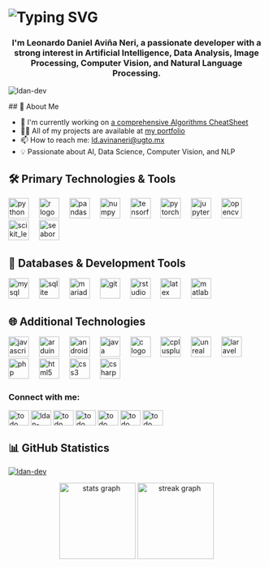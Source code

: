 <!-- 
<h1 align="center">Hello world! 👋</h1>
 -->
<h1>
  <img src="https://readme-typing-svg.herokuapp.com?font=Jetbrains+mono&size=40&duration=6000&color=fcfcfc&center=true&vCenter=true&width=435&lines= Hello+world,+it's+ldan " alt="Typing SVG"/>
</h1>

<h3 align="center">I'm Leonardo Daniel Aviña Neri, a passionate developer with a strong interest in Artificial Intelligence, Data Analysis, Image Processing, Computer Vision, and Natural Language Processing.</h3>

<p align="left"> <img src="https://komarev.com/ghpvc/?username=ldan-dev&label=Profile%20views&color=0e75b6&style=flat" alt="ldan-dev" /> </p>
<!-- comment -->
## 🚀 About Me 

- 🔭 I'm currently working on [a comprehensive Algorithms CheatSheet](https://github.com/ldan-dev/cheatsheets)
- 👨‍💻 All of my projects are available at [my portfolio](https://ldan-dev.github.io/portfolio_0/)
- 📫 How to reach me: [ld.avinaneri@ugto.mx](mailto:ld.avinaneri@ugto.mx)
- 💡 Passionate about AI, Data Science, Computer Vision, and NLP

## 🛠️ Primary Technologies & Tools

<div align="left">
  <img src="https://cdn.jsdelivr.net/gh/devicons/devicon/icons/python/python-original.svg" height="40" alt="python logo" />
  <img width="12" />
  <img src="https://cdn.jsdelivr.net/gh/devicons/devicon/icons/r/r-original.svg" height="40" alt="r logo" />
  <img width="12" />
  <img src="https://cdn.jsdelivr.net/gh/devicons/devicon/icons/pandas/pandas-original.svg" height="40" alt="pandas logo" />
  <img width="12" />
  <img src="https://cdn.jsdelivr.net/gh/devicons/devicon/icons/numpy/numpy-original.svg" height="40" alt="numpy logo" />
  <img width="12" />
  <img src="https://cdn.jsdelivr.net/gh/devicons/devicon/icons/tensorflow/tensorflow-original.svg" height="40" alt="tensorflow logo" />
  <img width="12" />
  <img src="https://cdn.jsdelivr.net/gh/devicons/devicon/icons/pytorch/pytorch-original.svg" height="40" alt="pytorch logo" />
  <img width="12" />
  <img src="https://cdn.jsdelivr.net/gh/devicons/devicon/icons/jupyter/jupyter-original.svg" height="40" alt="jupyter logo" />
  <img width="12" />
  <img src="https://www.vectorlogo.zone/logos/opencv/opencv-icon.svg" alt="opencv" width="40" height="40"/>
  <img width="12" />
  <img src="https://upload.wikimedia.org/wikipedia/commons/0/05/Scikit_learn_logo_small.svg" alt="scikit_learn" width="40" height="40"/>
  <img width="12" />
  <img src="https://seaborn.pydata.org/_images/logo-mark-lightbg.svg" alt="seaborn" width="40" height="40"/>
</div>

## 💾 Databases & Development Tools

<div align="left">
  <img src="https://cdn.jsdelivr.net/gh/devicons/devicon/icons/mysql/mysql-original.svg" height="40" alt="mysql logo" />
  <img width="12" />
  <img src="https://cdn.jsdelivr.net/gh/devicons/devicon/icons/sqlite/sqlite-original.svg" height="40" alt="sqlite logo" />
  <img width="12" />
  <img src="https://www.vectorlogo.zone/logos/mariadb/mariadb-icon.svg" alt="mariadb" width="40" height="40"/>
  <img width="12" />
  <img src="https://www.vectorlogo.zone/logos/git-scm/git-scm-icon.svg" alt="git" width="40" height="40"/>
  <img width="12" />
  <img src="https://cdn.jsdelivr.net/gh/devicons/devicon/icons/rstudio/rstudio-original.svg" height="40" alt="rstudio logo" />
  <img width="12" />
  <img src="https://skillicons.dev/icons?i=latex" height="40" alt="latex logo" />
  <img width="12" />
  <img src="https://upload.wikimedia.org/wikipedia/commons/2/21/Matlab_Logo.png" alt="matlab" width="40" height="40"/>
</div>

## 🌐 Additional Technologies

<div align="left">
  <img src="https://cdn.jsdelivr.net/gh/devicons/devicon/icons/javascript/javascript-original.svg" height="40" alt="javascript logo" />
  <img width="12" />
  <img src="https://cdn.worldvectorlogo.com/logos/arduino-1.svg" alt="arduino" width="40" height="40"/>
  <img width="12" />
  <img src="https://cdn.jsdelivr.net/gh/devicons/devicon/icons/androidstudio/androidstudio-original.svg" height="40" alt="androidstudio logo" />
  <img width="12" />
  <img src="https://cdn.jsdelivr.net/gh/devicons/devicon/icons/java/java-original.svg" height="40" alt="java logo" />
  <img width="12" />
  <img src="https://cdn.jsdelivr.net/gh/devicons/devicon/icons/c/c-original.svg" height="40" alt="c logo" />
  <img width="12" />
  <img src="https://cdn.jsdelivr.net/gh/devicons/devicon/icons/cplusplus/cplusplus-original.svg" height="40" alt="cplusplus logo" />
  <img width="12" />
  <img src="https://raw.githubusercontent.com/kenangundogan/fontisto/036b7eca71aab1bef8e6a0518f7329f13ed62f6b/icons/svg/brand/unreal-engine.svg" alt="unreal" width="40" height="40"/>
  <img width="12" />
  <img src="https://cdn.jsdelivr.net/gh/devicons/devicon/icons/laravel/laravel-original.svg" height="40" alt="laravel logo" />
  <img width="12" />
  <img src="https://cdn.jsdelivr.net/gh/devicons/devicon/icons/php/php-original.svg" height="40" alt="php logo" />
  <img width="12" />
  <img src="https://cdn.jsdelivr.net/gh/devicons/devicon/icons/html5/html5-original.svg" height="40" alt="html5 logo" />
  <img width="12" />
  <img src="https://cdn.jsdelivr.net/gh/devicons/devicon/icons/css3/css3-original.svg" height="40" alt="css3 logo" />
  <img width="12" />
  <img src="https://cdn.jsdelivr.net/gh/devicons/devicon/icons/csharp/csharp-original.svg" height="40" alt="csharp logo" />
</div>

<h3 align="left">Connect with me:</h3>
<p align="left">
<a href="https://www.linkedin.com/in/leonardo-daniel-avi%C3%B1a-neri-12bb5b372/" target="blank"><img align="center" src="https://raw.githubusercontent.com/rahuldkjain/github-profile-readme-generator/master/src/images/icons/Social/linked-in-alt.svg" alt="todo" height="30" width="40" /></a>
<a href="https://leetcode.com/u/ldan-dev/" target="blank"><img align="center" src="https://raw.githubusercontent.com/rahuldkjain/github-profile-readme-generator/master/src/images/icons/Social/leet-code.svg" alt="ldan-dev" height="30" width="40" /></a>
<a href="https://instagram.com/todo" target="blank"><img align="center" src="https://raw.githubusercontent.com/rahuldkjain/github-profile-readme-generator/master/src/images/icons/Social/instagram.svg" alt="todo" height="30" width="40" /></a>
<a href="https://www.youtube.com/@ldan-dev" target="blank"><img align="center" src="https://raw.githubusercontent.com/rahuldkjain/github-profile-readme-generator/master/src/images/icons/Social/youtube.svg" alt="todo" height="30" width="40" /></a>
<a href="https://twitter.com/todo" target="blank"><img align="center" src="https://raw.githubusercontent.com/rahuldkjain/github-profile-readme-generator/master/src/images/icons/Social/twitter.svg" alt="todo" height="30" width="40" /></a>
<a href="https://fb.com/todo" target="blank"><img align="center" src="https://raw.githubusercontent.com/rahuldkjain/github-profile-readme-generator/master/src/images/icons/Social/facebook.svg" alt="todo" height="30" width="40" /></a>
<a href="https://stackoverflow.com/users/todo" target="blank"><img align="center" src="https://raw.githubusercontent.com/rahuldkjain/github-profile-readme-generator/master/src/images/icons/Social/stack-overflow.svg" alt="todo" height="30" width="40" /></a>
</p>

## 📊 GitHub Statistics

<p align="left"> <a href="https://github.com/ryo-ma/github-profile-trophy"><img src="https://github-profile-trophy.vercel.app/?username=ldan-dev" alt="ldan-dev" /></a> </p>

<div align="center">
  <img src="https://github-readme-stats.vercel.app/api?username=ldan-dev&hide_title=false&hide_rank=false&show_icons=true&include_all_commits=true&count_private=true&disable_animations=false&theme=github_dark&locale=en&hide_border=false" height="150" alt="stats graph" />
  <img src="https://streak-stats.demolab.com?user=ldan-dev&locale=en&mode=daily&theme=github_dark&hide_border=false&border_radius=5" height="150" alt="streak graph" />
</div>
